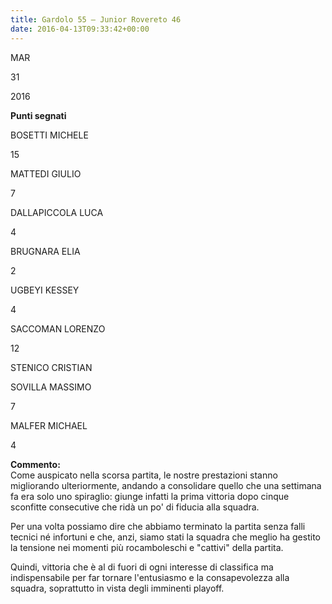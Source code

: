 ```yaml
---
title: Gardolo 55 – Junior Rovereto 46
date: 2016-04-13T09:33:42+00:00
---
```

MAR

31

2016

**Punti segnati**

BOSETTI MICHELE

15

MATTEDI GIULIO

7

DALLAPICCOLA LUCA

4

BRUGNARA ELIA

2

UGBEYI KESSEY

4

SACCOMAN LORENZO

12

STENICO CRISTIAN

SOVILLA MASSIMO

7

MALFER MICHAEL

4

**Commento:**  
Come auspicato nella scorsa partita, le nostre prestazioni stanno migliorando ulteriormente, andando a consolidare quello che una settimana fa era solo uno spiraglio: giunge infatti la prima vittoria dopo cinque sconfitte consecutive che ridà un po' di fiducia alla squadra.

Per una volta possiamo dire che abbiamo terminato la partita senza falli tecnici né infortuni e che, anzi, siamo stati la squadra che meglio ha gestito la tensione nei momenti più rocamboleschi e "cattivi" della partita.

Quindi, vittoria che è al di fuori di ogni interesse di classifica ma indispensabile per far tornare l'entusiasmo e la consapevolezza alla squadra, soprattutto in vista degli imminenti playoff.